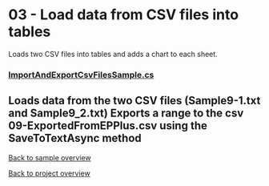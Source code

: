 ﻿# 03 - Load data from CSV files into tables
Loads two CSV files into tables and adds a chart to each sheet.

### [ImportAndExportCsvFilesSample.cs](ImportAndExportCsvFilesSample.cs)
Loads data from the two CSV files (Sample9-1.txt and Sample9_2.txt)
Exports a range to the csv 09-ExportedFromEPPlus.csv using the SaveToTextAsync method
---
[Back to sample overview](..%2FReadme.md)

[Back to project overview](..%2F..%2FReadme.md)

